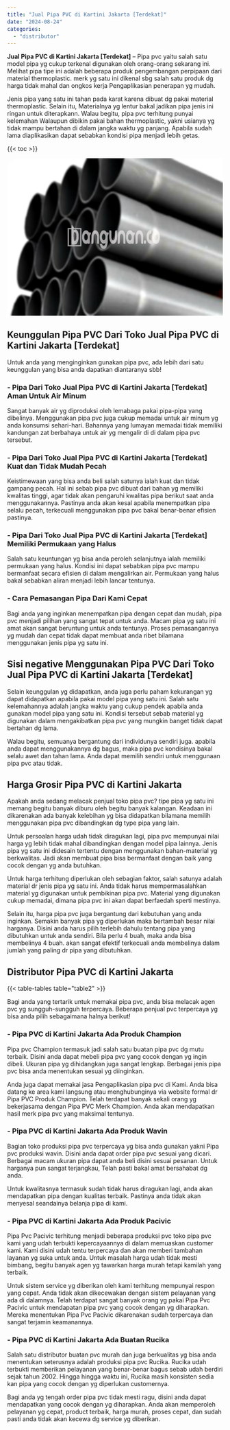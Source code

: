 ```yaml
---
title: "Jual Pipa PVC di Kartini Jakarta [Terdekat]"
date: "2024-08-24"
categories: 
  - "distributor"
---
```


**Jual Pipa PVC di Kartini Jakarta \[Terdekat\]** – Pipa pvc yaitu salah satu model pipa yg cukup terkenal digunakan oleh orang-orang sekarang ini. Melihat pipa tipe ini adalah beberapa produk pengembangan perpipaan dari material thermoplastic. merk yg satu ini dikenal sbg salah satu produk dg harga tidak mahal dan ongkos kerja Pengaplikasian penerapan yg mudah.

Jenis pipa yang satu ini tahan pada karat karena dibuat dg pakai material thermoplastic. Selain itu, Materialnya yg lentur bakal jadikan pipa jenis ini ringan untuk diterapkann. Walau begitu, pipa pvc terhitung punyai kelemahan Walaupun dibikin pakai bahan thermoplastic, yakni usianya yg tidak mampu bertahan di dalam jangka waktu yg panjang. Apabila sudah lama diaplikasikan dapat sebabkan kondisi pipa menjadi lebih getas.

{{< toc >}}

![Jual Pipa PVC di Kartini Jakarta [Terdekat]](/images/jaul-pipa-pvc-59.png)

## Keunggulan Pipa PVC Dari Toko Jual Pipa PVC di Kartini Jakarta \[Terdekat\]

Untuk anda yang menginginkan gunakan pipa pvc, ada lebih dari satu keunggulan yang bisa anda dapatkan diantaranya sbb!

### \- Pipa Dari Toko Jual Pipa PVC di Kartini Jakarta \[Terdekat\] Aman Untuk Air Minum

Sangat banyak air yg diproduksi oleh lemabaga pakai pipa-pipa yang dibelinya. Menggunakan pipa pvc juga cukup memadai untuk air minum yg anda konsumsi sehari-hari. Bahannya yang lumayan memadai tidak memiliki kandungan zat berbahaya untuk air yg mengalir di di dalam pipa pvc tersebut.

### \- Pipa Dari Toko Jual Pipa PVC di Kartini Jakarta \[Terdekat\] Kuat dan Tidak Mudah Pecah

Keistimewaan yang bisa anda beli salah satunya ialah kuat dan tidak gampang pecah. Hal ini sebab pipa pvc dibuat dari bahan yg memiliki kwalitas tinggi, agar tidak akan pengaruhi kwalitas pipa berikut saat anda menggunakannya. Pastinya anda akan kesal apabila menempatkan pipa selalu pecah, terkecuali menggunakan pipa pvc bakal benar-benar efisien pastinya.

### \- Pipa Dari Toko Jual Pipa PVC di Kartini Jakarta \[Terdekat\] Memiliki Permukaan yang Halus

Salah satu keuntungan yg bisa anda peroleh selanjutnya ialah memiliki permukaan yang halus. Kondisi ini dapat sebabkan pipa pvc mampu bermanfaat secara efisien di dalam mengalirkan air. Permukaan yang halus bakal sebabkan aliran menjadi lebih lancar tentunya.

### \- Cara Pemasangan Pipa Dari Kami Cepat

Bagi anda yang inginkan menempatkan pipa dengan cepat dan mudah, pipa pvc menjadi pilihan yang sangat tepat untuk anda. Macam pipa yg satu ini amat akan sangat beruntung untuk anda tentunya. Proses pemasangannya yg mudah dan cepat tidak dapat membuat anda ribet bilamana menggunakan jenis pipa yg satu ini.

## Sisi negative Menggunakan Pipa PVC Dari Toko Jual Pipa PVC di Kartini Jakarta \[Terdekat\]

Selain keunggulan yg didapatkan, anda juga perlu paham kekurangan yg dapat didapatkan apabila pakai model pipa yang satu ini. Salah satu kelemahannya adalah jangka waktu yang cukup pendek apabila anda gunakan model pipa yang satu ini. Kondisi tersebut sebab material yg digunakan dalam mengakibatkan pipa pvc yang mungkin banget tidak dapat bertahan dg lama.

Walau begitu, semuanya bergantung dari individunya sendiri juga. apabila anda dapat menggunakannya dg bagus, maka pipa pvc kondisinya bakal selalu awet dan tahan lama. Anda dapat memilih sendiri untuk menggunaan pipa pvc atau tidak.

## Harga Grosir Pipa PVC di Kartini Jakarta

Apakah anda sedang melacak penjual toko pipa pvc? tipe pipa yg satu ini memang begitu banyak diburu oleh begitu banyak kalangan. Keadaan ini dikarenakan ada banyak kelebihan yg bisa didapatkan bilamana memilih menggunakan pipa pvc dibandingkan dg type pipa yang lain.

Untuk persoalan harga udah tidak diragukan lagi, pipa pvc mempunyai nilai harga yg lebih tidak mahal dibandingkan dengan model pipa lainnya. Jenis pipa yg satu ini didesain tertentu dengan menggunakan bahan-material yg berkwalitas. Jadi akan membuat pipa bisa bermanfaat dengan baik yang cocok dengan yg anda butuhkan.

Untuk harga terhitung diperlukan oleh sebagian faktor, salah satunya adalah material dr jenis pipa yg satu ini. Anda tidak harus mempermasalahkan material yg digunakan untuk pembikinan pipa pvc. Material yang digunakan cukup memadai, dimana pipa pvc ini akan dapat berfaedah sperti mestinya.

Selain itu, harga pipa pvc juga bergantung dari kebutuhan yang anda inginkan. Semakin banyak pipa yg diperlukan maka bertambah besar nilai harganya. Disini anda harus pilih terlebih dahulu tentang pipa yang dibutuhkan untuk anda sendiri. Bila perlu 4 buah, maka anda bisa membelinya 4 buah. akan sangat efektif terkecuali anda membelinya dalam jumlah yang paling dr pipa yang dibutuhkan.

## Distributor Pipa PVC di Kartini Jakarta

{{< table-tables table="table2" >}}

Bagi anda yang tertarik untuk memakai pipa pvc, anda bisa melacak agen pvc yg sungguh-sungguh terpercaya. Beberapa penjual pvc terpercaya yg bisa anda pilih sebagaimana halnya berikut!

### \- Pipa PVC di Kartini Jakarta Ada Produk Champion

Pipa pvc Champion termasuk jadi salah satu buatan pipa pvc dg mutu terbaik. Disini anda dapat mebeli pipa pvc yang cocok dengan yg ingin dibeli. Ukuran pipa yg dihidangkan juga sangat lengkap. Berbagai jenis pipa pvc bisa anda menentukan sesuai yg diinginkan.

Anda juga dapat memakai jasa Pengaplikasian pipa pvc di Kami. Anda bisa datang ke area kami langsung atau menghubunginya via website formal dr Pipa PVC Produk Champion. Telah terdapat banyak sekali orang yg bekerjasama dengan Pipa PVC Merk Champion. Anda akan mendapatkan hasil merk pipa pvc yang maksimal tentunya.

### \- Pipa PVC di Kartini Jakarta Ada Produk Wavin

Bagian toko produksi pipa pvc terpercaya yg bisa anda gunakan yakni Pipa pvc produksi wavin. Disini anda dapat order pipa pvc sesuai yang dicari. Berbagai macam ukuran pipa dapat anda beli disini sesuai pesanan. Untuk harganya pun sangat terjangkau, Telah pasti bakal amat bersahabat dg anda.

Untuk kwalitasnya termasuk sudah tidak harus diragukan lagi, anda akan mendapatkan pipa dengan kualitas terbaik. Pastinya anda tidak akan menyesal seandainya belanja pipa di kami.

### \- Pipa PVC di Kartini Jakarta Ada Produk Pacivic

Pipa Pvc Pacivic terhitung menjadi beberapa produksi pvc toko pipa pvc kami yang udah terbukti kepercayaannya di dalam memuaskan customer kami. Kami disini udah tentu terpercaya dan akan memberi tambahan layanan yg suka untuk anda. Untuk masalah harga udah tidak mesti bimbang, begitu banyak agen yg tawarkan harga murah tetapi kamilah yang terbaik.

Untuk sistem service yg diberikan oleh kami terhitung mempunyai respon yang cepat. Anda tidak akan dikecewakan dengan sistem pelayanan yang ada di dalamnya. Telah terdapat sangat banyak orang yg pakai Pipa Pvc Pacivic untuk mendapatan pipa pvc yang cocok dengan yg diharapkan. Mereka menentukan Pipa Pvc Pacivic dikarenakan sudah terpercaya dan sangat terjamin keamanannya.

### \- Pipa PVC di Kartini Jakarta Ada Buatan Rucika

Salah satu distributor buatan pvc murah dan juga berkualitas yg bisa anda menentukan seterusnya adalah produksi pipa pvc Rucika. Rucika udah terbukti memberikan pelayanan yang benar-benar bagus sebab udah berdiri sejak tahun 2002. Hingga hingga waktu ini, Rucika masih konsisten sedia kan pipa yang cocok dengan yg diperlukan customernya.

Bagi anda yg tengah order pipa pvc tidak mesti ragu, disini anda dapat mendapatkan yang cocok dengan yg diharapkan. Anda akan memperoleh pelayanan yg cepat, product terbaik, harga murah, proses cepat, dan sudah pasti anda tidak akan kecewa dg service yg diberikan.
